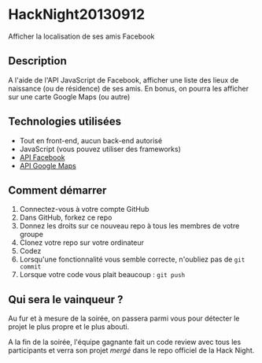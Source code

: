 HackNight20130912
=================

Afficher la localisation de ses amis Facebook

Description
-----------
A l'aide de l'API JavaScript de Facebook, afficher une liste des lieux de naissance (ou de résidence) de ses amis.
En bonus, on pourra les afficher sur une carte Google Maps (ou autre)

Technologies utilisées
----------------------
* Tout en front-end, aucun back-end autorisé
* JavaScript (vous pouvez utiliser des frameworks)
* [API Facebook](https://developers.facebook.com/docs/javascript/gettingstarted/)
* [API Google Maps](https://developers.google.com/maps/documentation/javascript/)

Comment démarrer
----------------
1. Connectez-vous à votre compte GitHub
2. Dans GitHub, forkez ce repo
3. Donnez les droits sur ce nouveau repo à tous les membres de votre groupe
4. Clonez votre repo sur votre ordinateur
5. Codez
6. Lorsqu'une fonctionnalité vous semble correcte, n'oubliez pas de `git commit`
7. Lorsque votre code vous plait beaucoup : `git push`

Qui sera le vainqueur ?
-----------------------
Au fur et à mesure de la soirée, on passera parmi vous pour détecter le projet le plus propre et le plus abouti.

A la fin de la soirée, l'équipe gagnante fait un code review avec tous les participants et verra son projet *mergé* dans le repo officiel de la Hack Night.
